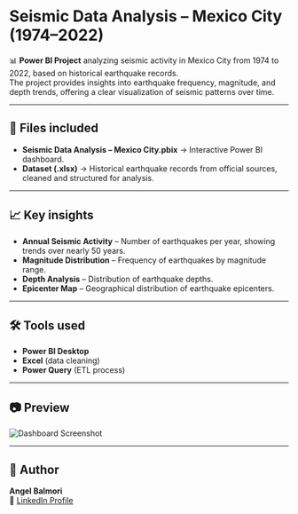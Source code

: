 # Seismic Data Analysis – Mexico City (1974–2022)

📊 **Power BI Project** analyzing seismic activity in Mexico City from 1974 to 2022, based on historical earthquake records.  
The project provides insights into earthquake frequency, magnitude, and depth trends, offering a clear visualization of seismic patterns over time.

---

## 📁 Files included
- **Seismic Data Analysis – Mexico City.pbix** → Interactive Power BI dashboard.
- **Dataset (.xlsx)** → Historical earthquake records from official sources, cleaned and structured for analysis.

---

## 📈 Key insights
- **Annual Seismic Activity** – Number of earthquakes per year, showing trends over nearly 50 years.
- **Magnitude Distribution** – Frequency of earthquakes by magnitude range.
- **Depth Analysis** – Distribution of earthquake depths.
- **Epicenter Map** – Geographical distribution of earthquake epicenters.

---

## 🛠 Tools used
- **Power BI Desktop**
- **Excel** (data cleaning)
- **Power Query** (ETL process)

---

## 📷 Preview
![Dashboard Screenshot](screenshot.png) <!-- Optional: Add screenshot file later -->

---

## 📌 Author
**Angel Balmori**  
🔗 [LinkedIn Profile](https://www.linkedin.com/in/angel-balmori-909196250/)  
